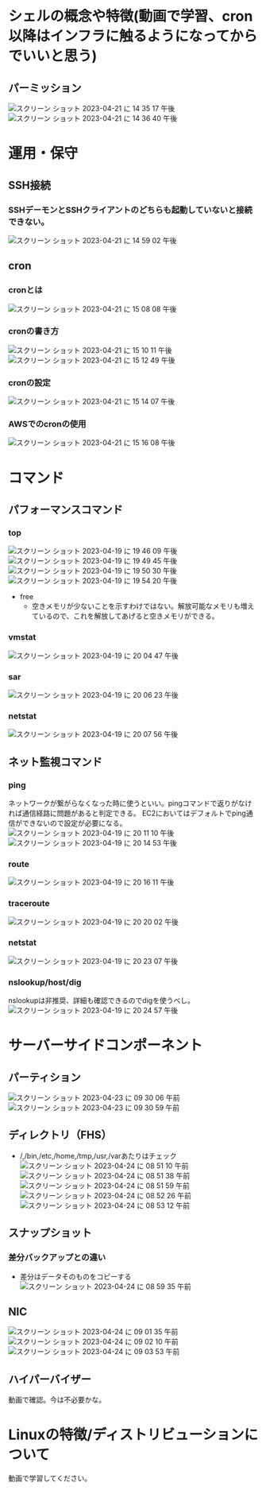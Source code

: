 # シェルの概念や特徴(動画で学習、cron以降はインフラに触るようになってからでいいと思う)
## パーミッション
![スクリーン ショット 2023-04-21 に 14 35 17 午後](https://user-images.githubusercontent.com/81806676/233548902-13f4f6a4-f81f-41cb-96dd-d76f753f6809.png)
![スクリーン ショット 2023-04-21 に 14 36 40 午後](https://user-images.githubusercontent.com/81806676/233549088-628ef23e-2a30-4b5d-80a3-7791104bae77.png)

# 運用・保守
## SSH接続
### SSHデーモンとSSHクライアントのどちらも起動していないと接続できない。
![スクリーン ショット 2023-04-21 に 14 59 02 午後](https://user-images.githubusercontent.com/81806676/233552297-e4625061-3099-4b5a-9641-ba4ec074ad53.png)

## cron
### cronとは
![スクリーン ショット 2023-04-21 に 15 08 08 午後](https://user-images.githubusercontent.com/81806676/233553778-d07a2792-178e-4f2d-93ca-95e54a8381cb.png)
### cronの書き方
![スクリーン ショット 2023-04-21 に 15 10 11 午後](https://user-images.githubusercontent.com/81806676/233554122-eed9aadd-3ba3-4a1b-ade9-18c63ead891f.png)
![スクリーン ショット 2023-04-21 に 15 12 49 午後](https://user-images.githubusercontent.com/81806676/233554670-66ab7560-dff1-4861-a707-6cbeeb2675f5.png)
### cronの設定
![スクリーン ショット 2023-04-21 に 15 14 07 午後](https://user-images.githubusercontent.com/81806676/233555069-1300a91b-f3a7-4ebe-8894-e92ea4596530.png)
### AWSでのcronの使用
![スクリーン ショット 2023-04-21 に 15 16 08 午後](https://user-images.githubusercontent.com/81806676/233555602-cacdb3ea-3687-482d-914b-e6bb946db154.png)



# コマンド
## パフォーマンスコマンド
### top
  ![スクリーン ショット 2023-04-19 に 19 46 09 午後](https://user-images.githubusercontent.com/81806676/233051826-d16665ef-5b12-4230-a85f-31e4056ff25c.png)
  ![スクリーン ショット 2023-04-19 に 19 49 45 午後](https://user-images.githubusercontent.com/81806676/233054825-fbce1fac-1df4-49db-a84c-23c2d9fe68d8.png)
  ![スクリーン ショット 2023-04-19 に 19 50 30 午後](https://user-images.githubusercontent.com/81806676/233054846-551c252d-2e40-4997-accc-eff37f25fc3d.png)
  ![スクリーン ショット 2023-04-19 に 19 54 20 午後](https://user-images.githubusercontent.com/81806676/233054879-1309dc5a-3dd5-4876-b9c6-6844371c1769.png)
  - free
    - 空きメモリが少ないことを示すわけではない。解放可能なメモリも増えているので、これを解放してあげると空きメモリができる。
### vmstat
![スクリーン ショット 2023-04-19 に 20 04 47 午後](https://user-images.githubusercontent.com/81806676/233056877-af4df872-c4e8-4d35-9f6e-fa23094ee978.png)

### sar
![スクリーン ショット 2023-04-19 に 20 06 23 午後](https://user-images.githubusercontent.com/81806676/233056867-474c49ef-6bfb-498f-b219-aea21985d321.png)

### netstat
![スクリーン ショット 2023-04-19 に 20 07 56 午後](https://user-images.githubusercontent.com/81806676/233056846-7f63a49b-b829-4f0d-bc74-0a62101906d7.png)

## ネット監視コマンド
### ping
ネットワークが繋がらなくなった時に使うといい。pingコマンドで返りがなければ通信経路に問題があると判定できる。
EC2においてはデフォルトでping通信ができないので設定が必要になる。
![スクリーン ショット 2023-04-19 に 20 11 10 午後](https://user-images.githubusercontent.com/81806676/233058526-33594cd9-f638-4c6b-a732-1ca723ac3622.png)
![スクリーン ショット 2023-04-19 に 20 14 53 午後](https://user-images.githubusercontent.com/81806676/233058490-cb407bee-c607-42b7-8501-b1943994a9fa.png)

### route
![スクリーン ショット 2023-04-19 に 20 16 11 午後](https://user-images.githubusercontent.com/81806676/233059285-bccbe636-185b-454a-87e9-ea2f2e8a4ce0.png)

### traceroute
![スクリーン ショット 2023-04-19 に 20 20 02 午後](https://user-images.githubusercontent.com/81806676/233060078-afc28a67-388d-46d2-829a-1191de458f39.png)

### netstat
![スクリーン ショット 2023-04-19 に 20 23 07 午後](https://user-images.githubusercontent.com/81806676/233061059-6f08b934-934f-4e21-b8b5-9552fc8eb547.png)

### nslookup/host/dig
nslookupは非推奨、詳細も確認できるのでdigを使うべし。
![スクリーン ショット 2023-04-19 に 20 24 57 午後](https://user-images.githubusercontent.com/81806676/233061022-a34114d9-5356-4283-9e34-8c1cbdece94a.png)

# サーバーサイドコンポーネント
## パーティション
![スクリーン ショット 2023-04-23 に 09 30 06 午前](https://user-images.githubusercontent.com/81806676/233813086-b132a2e9-2f35-473a-bdec-ed0634937989.png)
![スクリーン ショット 2023-04-23 に 09 30 59 午前](https://user-images.githubusercontent.com/81806676/233813105-eab7ef8b-a691-418c-92a7-bc615b1f31fe.png)

## ディレクトリ（FHS）
- /,/bin,/etc,/home,/tmp,/usr,/varあたりはチェック
![スクリーン ショット 2023-04-24 に 08 51 10 午前](https://user-images.githubusercontent.com/81806676/233873382-40d3632e-f574-4d3d-b956-d94851da3769.png)
![スクリーン ショット 2023-04-24 に 08 51 38 午前](https://user-images.githubusercontent.com/81806676/233873384-6c98ddd4-a5aa-4445-9403-a8a647a0b8ba.png)
![スクリーン ショット 2023-04-24 に 08 51 59 午前](https://user-images.githubusercontent.com/81806676/233873387-a3d4b3b9-47f0-46f8-ac66-8865c2fbbcb2.png)
![スクリーン ショット 2023-04-24 に 08 52 26 午前](https://user-images.githubusercontent.com/81806676/233873388-525f981c-b37e-4f5f-b639-fcd4470ffd1a.png)
![スクリーン ショット 2023-04-24 に 08 53 12 午前](https://user-images.githubusercontent.com/81806676/233873391-2a27b571-ebf1-4f5f-9194-954abea08f55.png)

## スナップショット
### 差分バックアップとの違い
- 差分はデータそのものをコピーする
![スクリーン ショット 2023-04-24 に 08 59 35 午前](https://user-images.githubusercontent.com/81806676/233873725-a73e67d4-9d5f-4780-895a-ff9739243724.png)

## NIC
![スクリーン ショット 2023-04-24 に 09 01 35 午前](https://user-images.githubusercontent.com/81806676/233873991-05add62e-48f2-4117-b7d7-d60952314074.png)
![スクリーン ショット 2023-04-24 に 09 02 10 午前](https://user-images.githubusercontent.com/81806676/233873993-3c606368-9bef-451a-8853-35bb8cc605b5.png)
![スクリーン ショット 2023-04-24 に 09 03 53 午前](https://user-images.githubusercontent.com/81806676/233873994-5697d3b9-f85a-44b5-8e03-b7665aa09435.png)

## ハイパーバイザー
動画で確認。今は不必要かな。

# Linuxの特徴/ディストリビューションについて
動画で学習してください。
